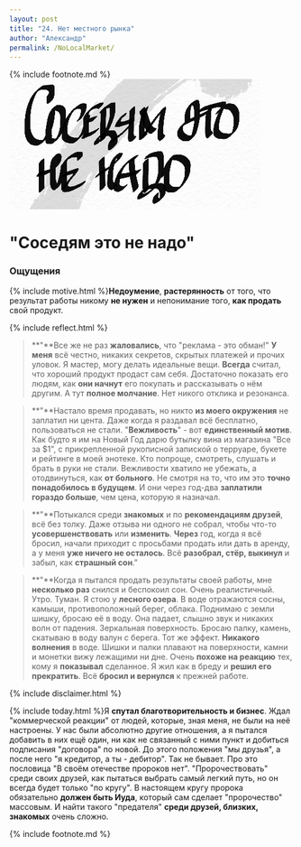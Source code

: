 ```yaml
---
layout: post
title: "24. Нет местного рынка"
author: "Александр"
permalink: /NoLocalMarket/
---
```

{% include footnote.md %}
!["На расстоянии протянутой руки нет покупателей"](/_img/24.jpg)
# "Соседям это не надо"

### Ощущения
{% include motive.html %}**Недоумение**, **растерянность** от того, что результат работы никому **не нужен** и непонимание того, **как продать** свой продукт.

{% include reflect.html %}
>**"**Все же не раз **жаловались**, что "реклама - это обман!" **У меня** всё честно, никаких секретов, скрытых платежей и прочих уловок. Я мастер, могу делать идеальные вещи. **Всегда** считал, что хороший продукт продаст сам себя. Достаточно показать его людям, как **они начнут** его покупать и рассказывать о нём другим. А тут **полное молчание**. Нет никого отклика и резонанса.

>**"**Настало время продавать, но никто **из моего окружения** не заплатил ни цента. Даже когда я раздавал всё бесплатно, пользоваться не стали. "**Вежливость**" - вот **единственный мотив**. Как будто я им на Новый Год дарю бутылку вина из магазина "Все за $1", с прикрепленной рукописной запиской о терруаре, букете и рейтинге в моей энотеке. Кто попроще, смотреть, слушать и брать в руки не стали. Вежливости хватило не убежать, а отодвинуться, как **от больного**. Не смотря на то, что им это **точно понадобилось в будущем**. И они через год-два **заплатили гораздо больше**, чем цена, которую я назначал. 

>**"**Потыкался среди **знакомых** и по **рекомендациям друзей**, всё без толку. Даже отзыва ни одного не собрал, чтобы что-то **усовершенствовать** или **изменить**. **Через** год, когда я всё бросил, начали приходит с просьбами продать или дать в аренду, а у меня **уже ничего не осталось**. Всё **разобрал, стёр, выкинул** и забыл, как **страшный сон**."

>**"**Когда я пытался продать результаты своей работы, мне **несколько раз** снился и беспокоил сон. Очень реалистичный. Утро. Туман. Я стою у **лесного озера**. В воде отражаются сосны, камыши, противоположный берег, облака. Поднимаю с земли шишку, бросаю её в воду. Она падает, слышно звук и никаких волн от падения. Зеркальная поверхность. Бросаю палку, камень, скатываю в воду валун с берега. Тот же эффект. **Никакого волнения** в воде. Шишки и палки плавают на поверхности, камни и монетки вижу лежащими ни дне. Очень **похоже на реакцию** тех, кому я **показывал** сделанное. Я жил как в бреду и **решил его прекратить**. Всё **бросил и вернулся** к прежней работе.

{% include disclaimer.html %}

{% include today.html %}Я **спутал благотворительность и бизнес**. Ждал "коммерческой реакции" от людей, которые, зная меня, не были на неё настроены. У нас были абсолютно другие отношения, а я пытался добавить в них ещё один, ни как не связанный с ними пункт и добиться подписания "договора" по новой. До этого положения "мы друзья", а после него "я кредитор, а ты - дебитор". Так не бывает. Про это пословица "В своём отечестве пророков нет". "Пророчествовать" среди своих друзей, как пытаться выбрать самый легкий путь, но он всегда будет только "по кругу". В настоящем кругу пророка обязательно **должен быть Иуда**, который сам сделает "пророчество" массовым. И найти такого "предателя" **среди друзей, близких, знакомых** очень сложно.

{% include footnote.md %}
